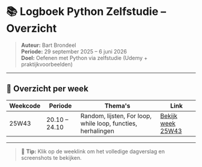 # 📚 Logboek Python Zelfstudie – Overzicht

> **Auteur:** Bart Brondeel  
> **Periode:** 29 september 2025 – 6 juni 2026  
> **Doel:** Oefenen met Python via zelfstudie (Udemy + praktijkvoorbeelden)

---

## 📅 Overzicht per week

| Weekcode | Periode | Thema's | Link |
|-----------|----------|----------|------|
| 25W43 | 20.10 – 24.10 | Random, lijsten, For loop, while loop, functies, herhalingen | [Bekijk week 25W43](25W43.md) |

---

> 📎 **Tip:** Klik op de weeklink om het volledige dagverslag en screenshots te bekijken.



